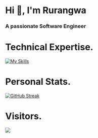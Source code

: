 <h1>Hi 👋, I'm Rurangwa</h1>
<h3>A passionate Software Engineer</h3>

# Technical Expertise.
[![My Skills](https://skillicons.dev/icons?i=html,css,js,jest,jquery,nodejs,regex,bootstrap,tailwind,react,ts,git,php,postman,vite&perline=9)](https://skillicons.dev)

# Personal Stats.

[![GitHub Streak](https://github-readme-streak-stats.herokuapp.com?user=ruran8wa&theme=dark&border_radius=8&exclude_days=Sun)](https://git.io/streak-stats)<br/>

# Visitors.

[![](https://visitcount.itsvg.in/api?id=ruran8wa&label=Profile%20Views&color=3&icon=5&pretty=true)](https://visitcount.itsvg.in)
